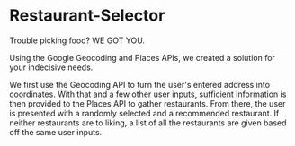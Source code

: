 # Restaurant-Selector
Trouble picking food? WE GOT YOU.

Using the Google Geocoding and Places APIs, we created a solution for your indecisive needs.

We first use the Geocoding API to turn the user's entered address into coordinates. With that and a few other user inputs, sufficient information is then provided to the Places API to gather restaurants. From there, the user is presented with a randomly selected and a recommended restaurant. If neither restaurants are to liking, a list of all the restaurants are given based off the same user inputs.
